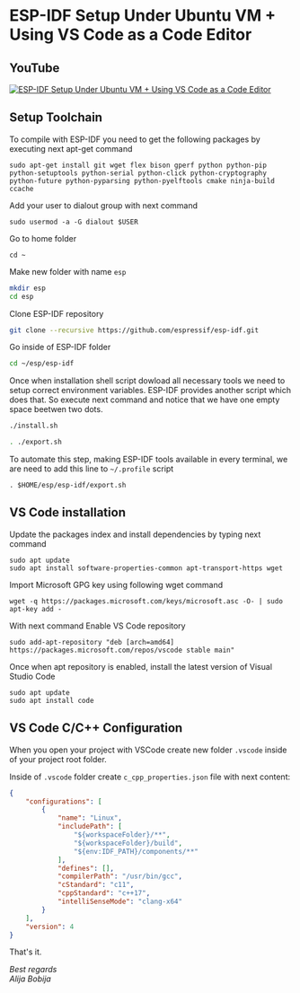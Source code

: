 # ESP-IDF Setup Under Ubuntu VM + Using VS Code as a Code Editor

## YouTube

[![ESP-IDF Setup Under Ubuntu VM + Using VS Code as a Code Editor](https://img.youtube.com/vi/XIYsYoGWodw/hqdefault.jpg)](https://youtu.be/XIYsYoGWodw)

## Setup Toolchain

To compile with ESP-IDF you need to get the following packages by executing next apt-get command

```
sudo apt-get install git wget flex bison gperf python python-pip python-setuptools python-serial python-click python-cryptography python-future python-pyparsing python-pyelftools cmake ninja-build ccache
```

Add your user to dialout group with next command

```
sudo usermod -a -G dialout $USER
```

Go to home folder

```
cd ~
```

Make new folder with name `esp`

```bash
mkdir esp
cd esp
```

Clone ESP-IDF repository

```bash
git clone --recursive https://github.com/espressif/esp-idf.git
```

Go inside of ESP-IDF folder

```bash
cd ~/esp/esp-idf
```

Once when installation shell script dowload all necessary tools we need to setup correct environment variables. ESP-IDF provides another script which does that. So execute next command and notice that we have one empty space beetwen two dots.
```bash
./install.sh
```

```bash
. ./export.sh
```

To automate this step, making ESP-IDF tools available in every terminal, we are need to add this line to `~/.profile` script

```
. $HOME/esp/esp-idf/export.sh
```

## VS Code installation

Update the packages index and install dependencies by typing next command

```
sudo apt update
sudo apt install software-properties-common apt-transport-https wget
```

Import Microsoft GPG key using following wget command

```
wget -q https://packages.microsoft.com/keys/microsoft.asc -O- | sudo apt-key add -
```

With next command Enable VS Code repository

```
sudo add-apt-repository "deb [arch=amd64] https://packages.microsoft.com/repos/vscode stable main"
```

Once when apt repository is enabled, install the latest version of Visual Studio Code

```
sudo apt update
sudo apt install code
```

## VS Code C/C++ Configuration

When you open your project with VSCode create new folder `.vscode` inside of your project root folder.

Inside of `.vscode` folder create `c_cpp_properties.json` file with next content:

```json
{
    "configurations": [
        {
            "name": "Linux",
            "includePath": [
                "${workspaceFolder}/**",
                "${workspaceFolder}/build",
                "${env:IDF_PATH}/components/**"
            ],
            "defines": [],
            "compilerPath": "/usr/bin/gcc",
            "cStandard": "c11",
            "cppStandard": "c++17",
            "intelliSenseMode": "clang-x64"
        }
    ],
    "version": 4
}
```

That's it.

_Best regards_<br>
_Alija Bobija_